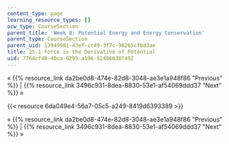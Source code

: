 ```yaml
---
content_type: page
learning_resource_types: []
ocw_type: CourseSection
parent_title: 'Week 8: Potential Energy and Energy Conservation'
parent_type: CourseSection
parent_uid: 13949981-43ef-cc49-3f7c-98265cfbd3ae
title: 25.1 Force is the Derivative of Potential
uid: 7764cf48-40ca-6295-a596-52406638f492
---
```


« {{% resource_link da2be0d8-474e-82d8-3048-ae3e1a948f86 "Previous" %}} | {{% resource_link 3496c931-8dea-8830-53e1-af54069ddd37 "Next" %}} »

{{< resource 6da049e4-56a7-05c5-a249-8419d6393389 >}}

« {{% resource_link da2be0d8-474e-82d8-3048-ae3e1a948f86 "Previous" %}} | {{% resource_link 3496c931-8dea-8830-53e1-af54069ddd37 "Next" %}} »